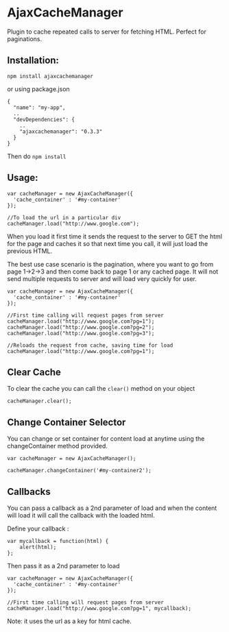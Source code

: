 # AjaxCacheManager

Plugin to cache repeated calls to server for fetching HTML. Perfect for paginations.

Installation:
------------

```
npm install ajaxcachemanager
```
or using package.json

```
{
  "name": "my-app",
  ..
  "devDependencies": {
    ..
    "ajaxcachemanager": "0.3.3"
  }
}
```
Then do `npm install`

Usage:
-----

```
var cacheManager = new AjaxCacheManager({
  'cache_container' : '#my-container' 
});

//To load the url in a particular div
cacheManager.load("http://www.google.com");

```

When you load it first time it sends the request to the server to GET the html for the page and caches it so that next time you call, it will just load the previous HTML. 

The best use case scenario is the pagination, where you want to go from page 1->2->3 and then come back to page 1 or any cached page. It will not send multiple requests to server and will load very quickly for user.


```
var cacheManager = new AjaxCacheManager({
  'cache_container' : '#my-container' 
});

//First time calling will request pages from server
cacheManager.load("http://www.google.com?pg=1");
cacheManager.load("http://www.google.com?pg=2");
cacheManager.load("http://www.google.com?pg=3");

//Reloads the request from cache, saving time for load
cacheManager.load("http://www.google.com?pg=1");

```

Clear Cache
-----------
To clear the cache you can call the `clear()` method on your object

```
cacheManager.clear();
```


Change Container Selector
-------------------------
You can change or set container for content load at anytime using the changeContainer method provided.

```
var cacheManager = new AjaxCacheManager();

cacheManager.changeContainer('#my-container2');

```

Callbacks
---------

You can pass a callback as a 2nd parameter of load and when the content will load it will call the callback with the loaded html.

Define your callback :

```
var mycallback = function(html) {
    alert(html);
};

```
Then pass it as a 2nd parameter to load

```
var cacheManager = new AjaxCacheManager({
  'cache_container' : '#my-container' 
});

//First time calling will request pages from server
cacheManager.load("http://www.google.com?pg=1", mycallback);

```

Note: it uses the url as a key for html cache.
